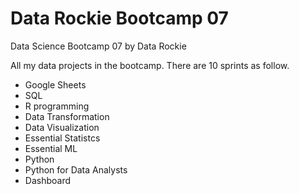 # Data Rockie Bootcamp 07
Data Science Bootcamp 07 by Data Rockie

All my data projects in the bootcamp. There are 10 sprints as follow.
- Google Sheets
- SQL
- R programming
- Data Transformation
- Data Visualization
- Essential Statistcs
- Essential ML
- Python
- Python for Data Analysts
- Dashboard
